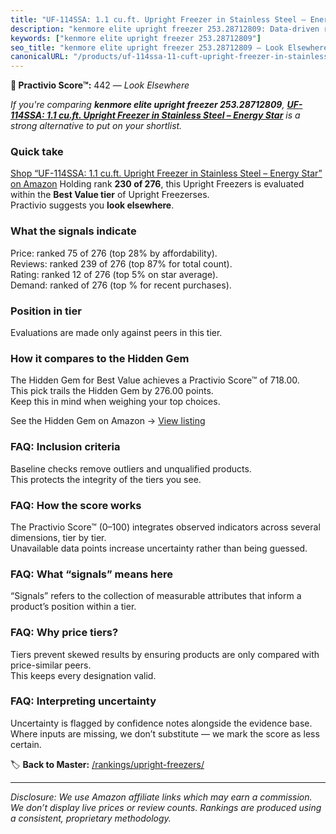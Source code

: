 ```yaml
---
title: "UF-114SSA: 1.1 cu.ft. Upright Freezer in Stainless Steel – Energy Star"
description: "kenmore elite upright freezer 253.28712809: Data-driven ranking using the Practivio Score™. Positioned by quality, value, demand, findability, momentum."
keywords: ["kenmore elite upright freezer 253.28712809"]
seo_title: "kenmore elite upright freezer 253.28712809 — Look Elsewhere (2025)"
canonicalURL: "/products/uf-114ssa-11-cuft-upright-freezer-in-stainless-steel-energy-star-B0985FLFR5/"
---
```


**🚫 Practivio Score™:** 442 — _Look Elsewhere_


*If you're comparing **kenmore elite upright freezer 253.28712809**, **[UF-114SSA: 1.1 cu.ft. Upright Freezer in Stainless Steel – Energy Star](https://www.amazon.com/dp/B0985FLFR5?tag=practivio-20)** is a strong alternative to put on your shortlist.*
### Quick take
[Shop “UF-114SSA: 1.1 cu.ft. Upright Freezer in Stainless Steel – Energy Star” on Amazon](https://www.amazon.com/dp/B0985FLFR5?tag=practivio-20)
Holding rank **230 of 276**, this Upright Freezers is evaluated within the **Best Value tier** of Upright Freezerses.  
Practivio suggests you **look elsewhere**.

### What the signals indicate
Price: ranked 75 of 276 (top 28% by affordability).  
Reviews: ranked 239 of 276 (top 87% for total count).  
Rating: ranked 12 of 276 (top 5% on star average).  
Demand: ranked  of 276 (top % for recent purchases).

### Position in tier
Evaluations are made only against peers in this tier.

### How it compares to the Hidden Gem
The Hidden Gem for Best Value achieves a Practivio Score™ of 718.00.  
This pick trails the Hidden Gem by 276.00 points.  
Keep this in mind when weighing your top choices.  

See the Hidden Gem on Amazon → [View listing](https://www.amazon.com/dp/B00IR8H55A?tag=practivio-20)

### FAQ: Inclusion criteria
Baseline checks remove outliers and unqualified products.  
This protects the integrity of the tiers you see.

### FAQ: How the score works
The Practivio Score™ (0–100) integrates observed indicators across several dimensions, tier by tier.  
Unavailable data points increase uncertainty rather than being guessed.

### FAQ: What “signals” means here
“Signals” refers to the collection of measurable attributes that inform a product’s position within a tier.

### FAQ: Why price tiers?
Tiers prevent skewed results by ensuring products are only compared with price-similar peers.  
This keeps every designation valid.

### FAQ: Interpreting uncertainty
Uncertainty is flagged by confidence notes alongside the evidence base.  
Where inputs are missing, we don’t substitute — we mark the score as less certain.


🏷️ **Back to Master:** [/rankings/upright-freezers/](/rankings/upright-freezers/)

---
_Disclosure: We use Amazon affiliate links which may earn a commission. We don’t display live prices or review counts. Rankings are produced using a consistent, proprietary methodology._
